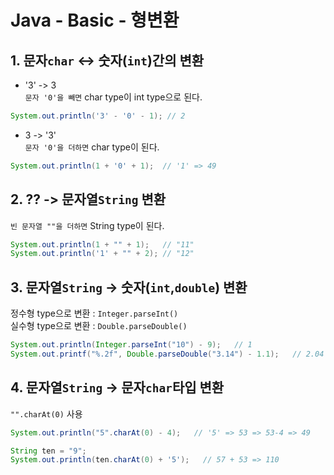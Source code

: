# Java - Basic - 형변환

## 1. 문자`char` <-> 숫자(`int`)간의 변환
* '3' -> 3    
`문자 '0'을 빼면` char type이 int type으로 된다.
```java
System.out.println('3' - '0' - 1); // 2
```

* 3 -> '3'    
`문자 '0'을 더하면` char type이 된다.
```java
System.out.println(1 + '0' + 1);  // '1' => 49
```



## 2. ?? -> 문자열`String` 변환    
`빈 문자열 ""을 더하면` String type이 된다.
```java
System.out.println(1 + "" + 1);   // "11"
System.out.println('1' + "" + 2); // "12"
```


## 3. 문자열`String` -> 숫자(`int`,`double`) 변환    
정수형 type으로 변환 : `Integer.parseInt()`    
실수형 type으로 변환 : `Double.parseDouble()`
```java
System.out.println(Integer.parseInt("10") - 9);   // 1
System.out.printf("%.2f", Double.parseDouble("3.14") - 1.1);   // 2.04
```
## 4. 문자열`String` -> 문자`char`타입 변환   
`"".charAt(0)` 사용
```java
System.out.println("5".charAt(0) - 4);   // '5' => 53 => 53-4 => 49
```
```java
String ten = "9";
System.out.println(ten.charAt(0) + '5');   // 57 + 53 => 110
```
